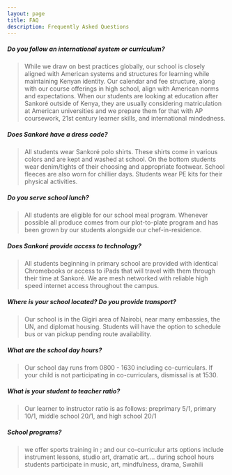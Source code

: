 ```yaml
---
layout: page
title: FAQ
description: Frequently Asked Questions
---
```


<h5>Do you follow an international system or curriculum?</h5>
<blockquote>While we draw on best practices globally, our school is closely aligned with American systems and structures for learning while maintaining Kenyan identity. Our calendar and fee structure, along with our course offerings in high school, align with American norms and expectations. When our students are looking at education after Sankoré outside of Kenya, they are usually considering matriculation at American universities and we prepare them for that with AP coursework, 21st century learner skills, and international mindedness. </blockquote>

<h5>Does Sankoré have a dress code?</h5>
<blockquote>All students wear Sankoré polo shirts. These shirts come in various colors and are kept and washed at school. On the bottom students wear denim/tights of their choosing and appropriate footwear. School fleeces are also worn for chillier days. Students wear PE kits for their physical activities. </blockquote>

<h5>Do you serve school lunch?</h5>
<blockquote>All students are eligible for our school meal program. Whenever possible all produce comes from our plot-to-plate program and has been grown by our students alongside our chef-in-residence.</blockquote>

<h5>Does Sankoré provide access to technology?</h5>
<blockquote>All students beginning in primary school are provided with identical Chromebooks or access to iPads that will travel with them through their time at Sankoré. We are mesh networked with reliable high speed internet access throughout the campus.</blockquote>

<h5>Where is your school located? Do you provide transport?</h5>
<blockquote>Our school is in the Gigiri area of Nairobi, near many embassies, the UN, and diplomat housing. Students will have the option to schedule bus or van pickup pending route availability.</blockquote>

<h5>What are the school day hours?</h5>
<blockquote>Our school day runs from 0800 - 1630 including co-curriculars. If your child is not participating in co-curriculars, dismissal is at 1530.</blockquote>

<h5>What is your student to teacher ratio?</h5>
<blockquote>Our learner to instructor ratio is as follows: preprimary 5/1, primary 10/1, middle school 20/1, and high school 20/1</blockquote>

<h5>School programs?</h5>
<blockquote>we offer sports training in ; and our co-curriculur arts options include instrument lessons, studio art, dramatic art.... during school hours students participate in music, art, mindfulness, drama, Swahili</blockquote>
